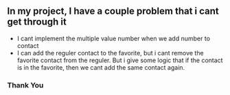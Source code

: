 ## In my project, I have a couple problem that i cant get through it
- I cant implement the multiple value number when we add number to contact
- I can add the reguler contact to the favorite, but i cant remove the favorite contact from the reguler. But i give some logic that if the contact is in the favorite, then we cant add the same contact again.

### Thank You
